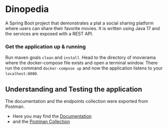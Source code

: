 # Dinopedia
A Spring Boot project that demonstrates a plat a social sharing platform where users can share their favorite movies.
It is written using Java 17 and the services are exposed with a REST API.

### Get the application up & running 
Run maven goals `clean` and `install`.
Head to the directory of movierama where the docker-compose file exists and open a terminal window.
There run the command `docker-compose up` and now the application listens to your `localhost:8080`.

## Understanding and Testing the application
The documentation and the endpoints collection were exported from Postman. 
- Here you may find the [Documentation](https://documenter.getpostman.com/view/7555836/2s8YsnWb3Y)
- and the [Postman Collection](https://github.com/dinos217/dinopedia/files/10071248/Dinopedia.Endpoints.postman_collection.zip)

